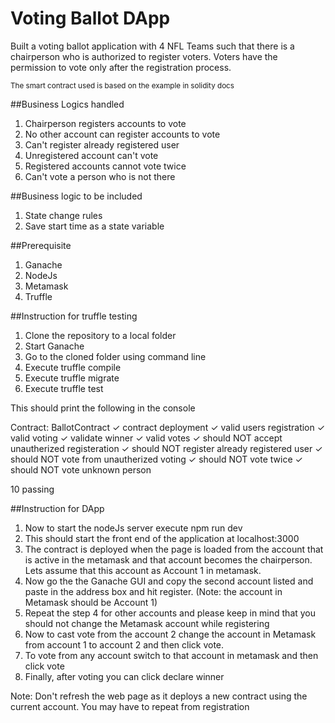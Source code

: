 # Voting Ballot DApp

Built a voting ballot application with 4 NFL Teams such that there is a chairperson who is authorized to register voters. Voters have the permission to vote only after the registration process.

<small> The smart contract used is based on the example in solidity docs </small>


##Business Logics handled
1. Chairperson registers accounts to vote
2. No other account can register accounts to vote
3. Can't register already registered user
4. Unregistered account can't vote
5. Registered accounts cannot vote twice
6. Can't vote a person who is not there

##Business logic to be included 
1. State change rules
2. Save start time as a state variable

##Prerequisite
1. Ganache
2. NodeJs
3. Metamask
4. Truffle

##Instruction for truffle testing
1. Clone the repository to a local folder
2. Start Ganache 
3. Go to the cloned folder using command line
4. Execute truffle compile
5. Execute truffle migrate
6. Execute truffle test

This should print the following in the console

 Contract: BallotContract
    ✓ contract deployment
    ✓ valid users registration 
    ✓ valid voting
    ✓ validate winner
    ✓ valid votes
    ✓ should NOT accept unautherized registeration
    ✓ should NOT register already registered user
    ✓ should NOT vote from unautherized voting
    ✓ should NOT vote twice
    ✓ should NOT vote unknown person


  10 passing



##Instruction for DApp

1. Now to start the nodeJs server execute npm run dev
2. This should start the front end of the application at localhost:3000
3. The contract is deployed when the page is loaded from the account that is active in the metamask and that account becomes the chairperson. Lets assume that this account as Account 1 in metamask.
4. Now go the the Ganache GUI and copy the second account listed and paste in the address box and hit register. (Note: the account in Metamask should be Account 1)
5. Repeat the step 4 for other accounts and please keep in mind that you should not change the Metamask account while registering
6. Now to cast vote from the account 2 change the account in Metamask from account 1 to account 2 and then click vote.
7. To vote from any account switch to that account in metamask and then click vote
8. Finally, after voting you can click declare winner

Note: Don't refresh the web page as it deploys a new contract using the current account. You may have to repeat from registration  








